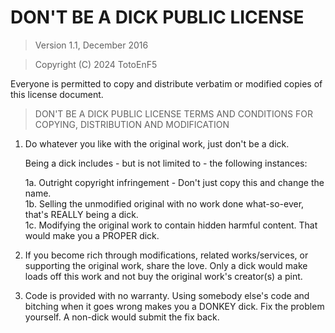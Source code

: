 # DON'T BE A DICK PUBLIC LICENSE

> Version 1.1, December 2016

> Copyright (C) 2024 TotoEnF5
 
Everyone is permitted to copy and distribute verbatim or modified copies of this license document.

> DON'T BE A DICK PUBLIC LICENSE
> TERMS AND CONDITIONS FOR COPYING, DISTRIBUTION AND MODIFICATION

1. Do whatever you like with the original work, just don't be a dick.

    Being a dick includes - but is not limited to - the following instances:

	1a. Outright copyright infringement - Don't just copy this and change the name.  
	1b. Selling the unmodified original with no work done what-so-ever, that's REALLY being a dick.  
	1c. Modifying the original work to contain hidden harmful content. That would make you a PROPER dick.  

2. If you become rich through modifications, related works/services, or supporting the original work, share the love. Only a dick would make loads off this work and not buy the original work's creator(s) a pint.
 
3. Code is provided with no warranty. Using somebody else's code and bitching when it goes wrong makes you a DONKEY dick. Fix the problem yourself. A non-dick would submit the fix back.
